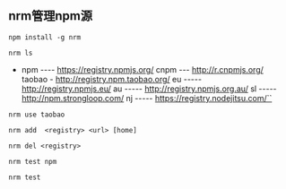 ## nrm管理npm源

`npm install -g nrm`

`nrm ls`

* npm ---- https://registry.npmjs.org/
  cnpm --- http://r.cnpmjs.org/
  taobao - http://registry.npm.taobao.org/
  eu ----- http://registry.npmjs.eu/
  au ----- http://registry.npmjs.org.au/
  sl ----- http://npm.strongloop.com/
  nj ----- https://registry.nodejitsu.com/``

`nrm use taobao`

`nrm add  <registry> <url> [home]`

`nrm del <registry>`

`nrm test npm  `

`nrm test`